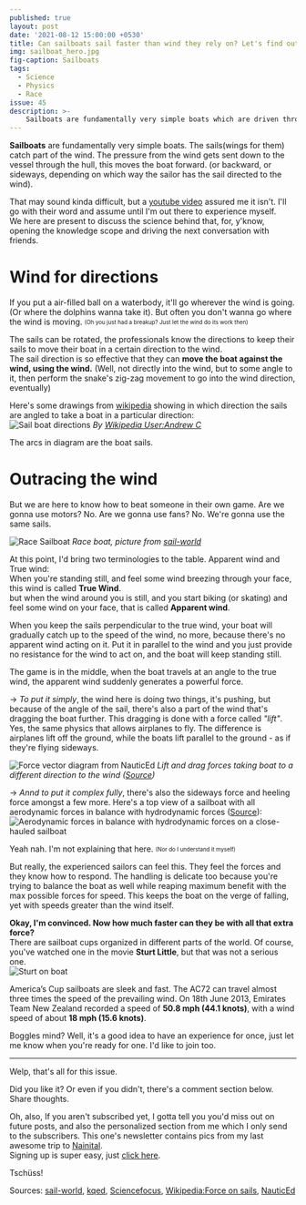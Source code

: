 ```yaml
---
published: true
layout: post
date: '2021-08-12 15:00:00 +0530'
title: Can sailboats sail faster than wind they rely on? Let's find out
img: sailboat_hero.jpg
fig-caption: Sailboats
tags:
  - Science
  - Physics
  - Race
issue: 45
description: >-
    Sailboats are fundamentally very simple boats which are driven through wind only. Or are they?
---
```


**Sailboats** are fundamentally very simple boats. The sails(wings for them) catch part of the wind. The pressure from the wind gets sent down to the vessel through the hull, this moves the boat forward. (or backward, or sideways, depending on which way the sailor has the sail directed to the wind).  

That may sound kinda difficult, but a [youtube video](https://www.youtube.com/watch?v=wgmoJRXPUJQ) assured me it isn't. I'll go with their word and assume until I'm out there to experience myself.  
We here are present to discuss the science behind that, for, y'know, opening the knowledge scope and driving the next conversation with friends.  

# Wind for directions
If you put a air-filled ball on a waterbody, it'll go wherever the wind is going. (Or where the dolphins wanna take it). But often you don't wanna go where the wind is moving. <sub><sup>(Oh you just had a breakup? Just let the wind do its work then)</sup></sub>  

The sails can be rotated, the professionals know the directions to keep their sails to move their boat in a certain direction to the wind.  
The sail direction is so effective that they can **move the boat against the wind, using the wind.** (Well, not directly into the wind, but to some angle to it, then perform the snake's zig-zag movement to go into the wind direction, eventually)  

Here's some drawings from [wikipedia](https://en.wikipedia.org/wiki/Forces_on_sails) showing in which direction the sails are angled to take a boat in a particular direction:  
![Sail boat directions](https://upload.wikimedia.org/wikipedia/commons/e/e6/Points_of_sail--English.jpg)
_By [Wikipedia User:Andrew C](https://commons.wikimedia.org/w/index.php?curid=38822837)_

The arcs in diagram are the boat sails.  

# Outracing the wind
But we are here to know how to beat someone in their own game. Are we gonna use motors? No. Are we gonna use fans? No. We're gonna use the same sails.  

![Race Sailboat](https://www.sail-world.com/photos/sailworld/photos/Alt_jan-18-2009-5.jpg)
_Race boat, picture from [sail-world](https://www.sail-world.com/54408)_

At this point, I'd bring two terminologies to the table. Apparent wind and True wind:  
When you're standing still, and feel some wind breezing through your face, this wind is called **True Wind**.  
but when the wind around you is still, and you start biking (or skating) and feel some wind on your face, that is called **Apparent wind**.  

When you keep the sails perpendicular to the true wind, your boat will gradually catch up to the speed of the wind, no more, because there's no apparent wind acting on it. Put it in parallel to the wind and you just provide no resistance for the wind to act on, and the boat will keep standing still.  

The game is in the middle, when the boat travels at an angle to the true wind, the apparent wind suddenly generates a powerful force.  

-> _To put it simply_, the wind here is doing two things, it's pushing, but because of the angle of the sail, there's also a part of the wind that's dragging the boat further. This dragging is done with a force called _"lift"_.  
Yes, the same physics that allows airplanes to fly. The difference is airplanes lift off the ground, while the boats lift parallel to the ground - as if they're flying sideways.  

![Force vector diagram from NauticEd](https://www.nauticed.org/images/basicsailtrim/m5-liftforcevector.jpg)
_Lift and drag forces taking boat to a different direction to the wind ([Source](https://www.nauticed.org/freesailingcourse-m5))_

-> _Annd to put it complex fully_, there's also the sideways force and heeling force amongst a few more. Here's a top view of a sailboat with all aerodynamic forces in balance with hydrodynamic forces ([Source](https://en.wikipedia.org/wiki/Forces_on_sails)):
![Aerodynamic forces in balance with hydrodynamic forces on a close-hauled sailboat](https://upload.wikimedia.org/wikipedia/commons/thumb/4/46/Boatforcestop.svg/845px-Boatforcestop.svg.png)

Yeah nah. I'm not explaining that here. <sub><sup>(Nor do I understand it myself)</sup></sub>  

But really, the experienced sailors can feel this. They feel the forces and they know how to respond. The handling is delicate too because you're trying to balance the boat as well while reaping maximum benefit with the max possible forces for speed. This keeps the boat on the verge of falling, yet with speeds greater than the wind itself.  

**Okay, I'm convinced. Now how much faster can they be with all that extra force?**  
There are sailboat cups organized in different parts of the world. Of course, you've watched one in the movie **Sturt Little**, but that was not a serious one.  
![Sturt on boat](https://i.ytimg.com/vi/YCjofW4AwOE/maxresdefault.jpg)

America’s Cup sailboats are sleek and fast. The AC72 can travel almost three times the speed of the prevailing wind. On 18th June 2013, Emirates Team New Zealand recorded a speed of **50.8 mph (44.1 knots)**, with a wind speed of about **18 mph (15.6 knots)**.  

Boggles mind? Well, it's a good idea to have an experience for once, just let me know when you're ready for one. I'd like to join too.  

------

Welp, that's all for this issue.  

Did you like it? Or even if you didn't, there's a comment section below. Share thoughts.

Oh, also, If you aren't subscribed yet, I gotta tell you you'd miss out on future posts, and also the personalized section from me which I only send to the subscribers. This one's newsletter contains pics from my last awesome trip to [Nainital](https://en.wikipedia.org/wiki/Nainital).    
Signing up is super easy, just [click here](https://knowledgeday.in/signup/).  

Tschüss!

Sources: [sail-world](https://www.sail-world.com/54408), [kqed](https://www.kqed.org/science/8503/how-do-these-boats-sail-faster-than-the-wind), [Sciencefocus](https://www.sciencefocus.com/planet-earth/can-boats-sail-faster-than-the-wind-propelling-them/), [Wikipedia:Force on sails](https://en.wikipedia.org/wiki/Forces_on_sails), [NauticEd](https://www.nauticed.org/freesailingcourse-m5)
